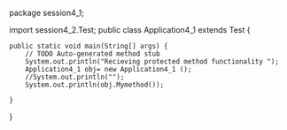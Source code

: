 package session4_1;

import session4_2.Test;
public class Application4_1 extends Test {

	public static void main(String[] args) {
		// TODO Auto-generated method stub
		System.out.println("Recieving protected method functionality ");
		Application4_1 obj= new Application4_1 ();
		//System.out.println("");
		System.out.println(obj.Mymethod());  

	}

}
